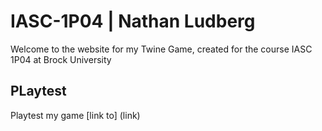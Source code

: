 # IASC-1P04 | Nathan Ludberg

Welcome to the website for my Twine Game, created for the course IASC 1P04 at Brock University

## PLaytest

Playtest my game [link to] (link)

